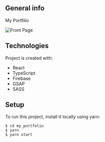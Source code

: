 ## General info
My Portfilio

![Front Page](https://i.ibb.co/Jq3gXgN/Screenshot-2021-06-18-at-20-29-04.png)
	
## Technologies
Project is created with:
* React
* TypeScript
* Firebase
* GSAP
* SASS
	
## Setup
To run this project, install it locally using yarn:

```
$ cd my_portfolio
$ yarn
$ yarn start
```